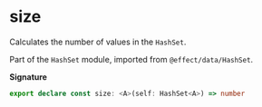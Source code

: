 # size

Calculates the number of values in the `HashSet`.

Part of the `HashSet` module, imported from `@effect/data/HashSet`.

**Signature**

```ts
export declare const size: <A>(self: HashSet<A>) => number
```
